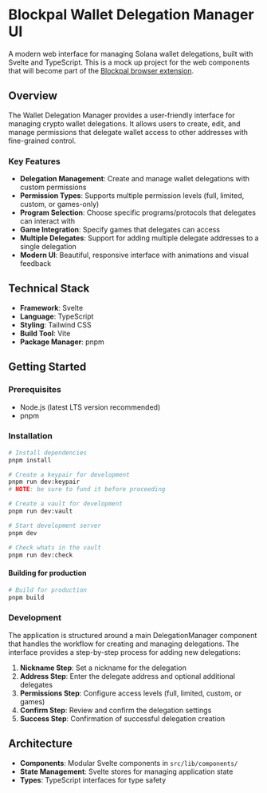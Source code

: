 # Blockpal Wallet Delegation Manager UI

A modern web interface for managing Solana wallet delegations, built with Svelte and TypeScript. This is a mock up project for the web components that will become part of the [Blockpal browser extension](https://github.com/blockpal-io/vault-wallet).

## Overview

The Wallet Delegation Manager provides a user-friendly interface for managing crypto wallet delegations. It allows users to create, edit, and manage permissions that delegate wallet access to other addresses with fine-grained control.

### Key Features

- **Delegation Management**: Create and manage wallet delegations with custom permissions
- **Permission Types**: Supports multiple permission levels (full, limited, custom, or games-only)
- **Program Selection**: Choose specific programs/protocols that delegates can interact with
- **Game Integration**: Specify games that delegates can access
- **Multiple Delegates**: Support for adding multiple delegate addresses to a single delegation
- **Modern UI**: Beautiful, responsive interface with animations and visual feedback

## Technical Stack

- **Framework**: Svelte
- **Language**: TypeScript
- **Styling**: Tailwind CSS
- **Build Tool**: Vite
- **Package Manager**: pnpm

## Getting Started

### Prerequisites

- Node.js (latest LTS version recommended)
- pnpm

### Installation

```sh
# Install dependencies
pnpm install

# Create a keypair for development
pnpm run dev:keypair
# NOTE: be sure to fund it before proceeding

# Create a vault for development
pnpm run dev:vault

# Start development server
pnpm dev

# Check whats in the vault
pnpm run dev:check
```

#### Building for production

```sh
# Build for production
pnpm build
```

### Development

The application is structured around a main DelegationManager component that handles the workflow for creating and managing delegations. The interface provides a step-by-step process for adding new delegations:

1. **Nickname Step**: Set a nickname for the delegation
2. **Address Step**: Enter the delegate address and optional additional delegates
3. **Permissions Step**: Configure access levels (full, limited, custom, or games)
4. **Confirm Step**: Review and confirm the delegation settings
5. **Success Step**: Confirmation of successful delegation creation

## Architecture

- **Components**: Modular Svelte components in `src/lib/components/`
- **State Management**: Svelte stores for managing application state
- **Types**: TypeScript interfaces for type safety
